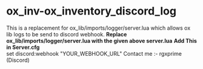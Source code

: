 # ox_inv-ox_inventory_discord_log
This is a replacement for ox_lib/imports/logger/server.lua which allows ox lib logs to be send to discord webhook.
**Replace ox_lib/imports/logger/server.lua with the given above server.lua**
**Add This in Server.cfg**<br/>
set discord:webhook "YOUR_WEBHOOK_URL"
Contact me :- rgxprime (Discord)
